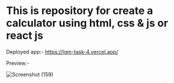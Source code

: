 # This is repository for create a calculator using html, css & js or react js

Deployed app:- https://lgm-task-4.vercel.app/

Preview:-

![Screenshot (159)](https://user-images.githubusercontent.com/85406468/154643935-25881cbf-0fe5-4c45-9a26-a5640e2988fc.png)
